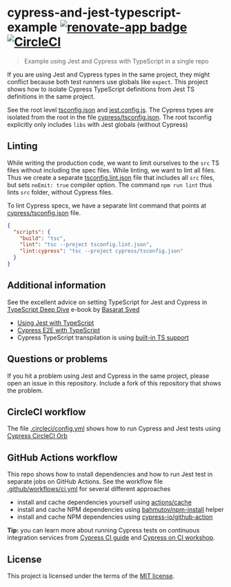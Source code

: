 # cypress-and-jest-typescript-example [![renovate-app badge][renovate-badge]][renovate-app] [![CircleCI](https://circleci.com/gh/cypress-io/cypress-and-jest-typescript-example.svg?style=svg)](https://circleci.com/gh/cypress-io/cypress-and-jest-typescript-example)
> Example using Jest and Cypress with TypeScript in a single repo

If you are using Jest and Cypress types in the same project, they might conflict because both test runners use globals like `expect`. This project shows how to isolate Cypress TypeScript definitions from Jest TS definitions in the same project.

See the root level [tsconfig.json](tsconfig.json) and [jest.config.js](jest.config.js). The Cypress types are isolated from the root in the file [cypress/tsconfig.json](cypress/tsconfig.json). The root tsconfig explicitly only includes `libs` with Jest globals (without Cypress)

## Linting

While writing the production code, we want to limit ourselves to the `src` TS files without including the spec files. While linting, we want to lint all files. Thus we create a separate [tsconfig.lint.json](tsconfig.lint.json) file that includes all `src` files, but sets `noEmit: true` compiler option. The command `npm run lint` thus lints `src` folder, without Cypress files.

To lint Cypress specs, we have a separate lint command that points at [cypress/tsconfig.json](cypress/tsconfig.json) file.

```json
{
  "scripts": {
    "build": "tsc",
    "lint": "tsc --project tsconfig.lint.json",
    "lint:cypress": "tsc --project cypress/tsconfig.json"
  }
}
```

## Additional information

See the excellent advice on setting TypeScript for Jest and Cypress in [TypeScript Deep Dive](https://basarat.gitbooks.io/typescript/content/) e-book by [Basarat Syed](https://twitter.com/basarat)

- [Using Jest with TypeScript](https://basarat.gitbooks.io/typescript/docs/testing/jest.html)
- [Cypress E2E with TypeScript](https://basarat.gitbooks.io/typescript/docs/testing/cypress.html)
- Cypress TypeScript transpilation is using [built-in TS support](https://on.cypress.io/typescript)

## Questions or problems

If you hit a problem using Jest and Cypress in the same project, please open an issue in this repository. Include a fork of this repository that shows the problem.

## CircleCI workflow

The file [.circleci/config.yml](./.circleci/config.yml) shows how to run Cypress and Jest tests using [Cypress CircleCI Orb](https://github.com/cypress-io/circleci-orb)

## GitHub Actions workflow

This repo shows how to install dependencies and how to run Jest test in separate jobs on GitHub Actions. See the workflow file [.github/workflows/ci.yml](./.github/workflows/ci.yml) for several different approaches

- install and cache dependencies yourself using [actions/cache](http://github.com/actions/cache)
- install and cache NPM dependencies using [bahmutov/npm-install](https://github.com/bahmutov/npm-install) helper
- install and cache NPM dependencies using [cypress-io/github-action](https://github.com/cypress-io/github-action)

**Tip:** you can learn more about running Cypress tests on continuous integration services from [Cypress CI guide](https://on.cypress.io/ci) and [Cypress on CI workshop](https://github.com/cypress-io/cypress-workshop-ci).

## License

This project is licensed under the terms of the [MIT license](/LICENSE.md).

[renovate-badge]: https://img.shields.io/badge/renovate-app-blue.svg
[renovate-app]: https://renovateapp.com/

